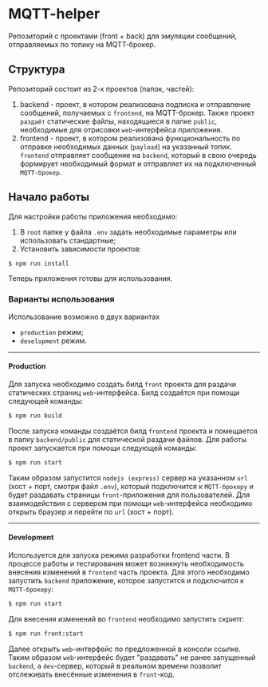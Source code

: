 # MQTT-helper
Репозиторий с проектами (front + back) для эмуляции сообщений, отправляемых по топику на MQTT-брокер.

## Структура
Репозиторий состоит из 2-х проектов (папок, частей):
1) backend - проект, в котором реализована подписка и отправление сообщений, получаемых с `frontend`, на MQTT-брокер. 
Также проект `раздаёт` статические файлы, находящиеся в папке `public`, необходимые для отрисовки `web`-интерфейса приложения.
2) frontend - проект, в котором реализована функциональность по отправке необходимых данных (`payload`) на
указанный топик. `frontend` отправляет сообщение на `backend`, который в свою очередь формирует необходимый формат и отправляет их
на подключенный `MQTT-брокер`.

## Начало работы
Для настройки работы приложения необходимо:
1) В `root` папке у файла `.env` задать необходимые параметры или использовать стандартные;
2) Установить зависимости проектов:

```bash
$ npm run install
```

Теперь приложения готовы для использования.

### Варианты использования
Использование возможно в двух вариантах
- `production` режим;
- `development` режим.

___

#### Production
Для запуска необходимо создать билд `front` проекта для раздачи статических страниц `web`-интерфейса.
Билд создаётся при помощи следующей команды:

```bash
$ npm run build
```

После запуска команды создаётся билд `frontend` проекта и помещается в папку `backend/public` для статической
раздачи файлов.
Для работы проект запускается при помощи следующей команды:

```bash
$ npm run start
```

Таким образом запустится `nodejs (express)` сервер на указанном `url` (хост + порт, смотри файл `.env`), 
который подключится к `MQTT-брокеру` и будет раздавать страницы `front`-приложения для пользователей.
Для взаимодействия с сервером при помощи `web`-интерфейса необходимо открыть браузер и перейти по `url` (хост + порт).

___

#### Development
Используется для запуска режима разработки frontend части.
В процессе работы и тестирования может возникнуть необходимость внесения изменений в `frontend` часть проекта.
Для этого необходимо запустить `backend` приложение, которое запустится и подключится к `MQTT-брокеру`:

```bash
$ npm run start
```

Для внесения изменений во `frontend` необходимо запустить скрипт:

```bash
$ npm run front:start
```

Далее открыть `web`-интерфейс по предложенной в консоли ссылке. 
Таким образом `web`-интерфейс будет "раздавать" не ранее запущенный `backend`, а `dev`-сервер, который в реальном времени
позволит отслеживать внесённые изменения в `front`-код.
